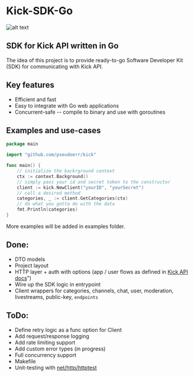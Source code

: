 # Kick-SDK-Go  
![alt text](kick-sdk-go.png)

## SDK for Kick API written in Go

The idea of this project is to provide ready-to-go Software Developer Kit (SDK) for communicating with Kick API. 
 
## Key features 

- Efficient and fast  
- Easy to integrate with Go web applications 
- Concurrent-safe -- compile to binary and use with goroutines 

## Examples and use-cases 

```go
package main 

import "github.com/pseudoerr/kick" 

func main() { 
	// initialize the backrground context
	ctx := context.Background()
	// simply pass your id and secret token to the constructor
	client := kick.NewClient("yourID", "yourSecret")
	// call a desired method
	categories, _ := client.GetCategories(ctx) 
    // do what you gotta do with the data
	fmt.Println(categories)
}
``` 
More examples will be added in examples folder.

## Done: 

- DTO models 
- Project layout 
- HTTP layer + auth with options (app / user flows as defined in [Kick API docs]("https://docs.kick.com/getting-started/generating-tokens-oauth2-flow)") 
- Wire up the SDK logic in entrypoint 
- Client wrappers for categories, channels, chat, user, moderation, livestreams, public-key, `endpoints`

## ToDo:  
- Define retry logic as a func option for Client
- Add request/response logging
- Add rate limiting support
- Add custom error types (in progress) 
- Full concurrency support 
- Makefile 
- Unit-testing with [net/http/httptest](https://pkg.go.dev/net/http/httptest)